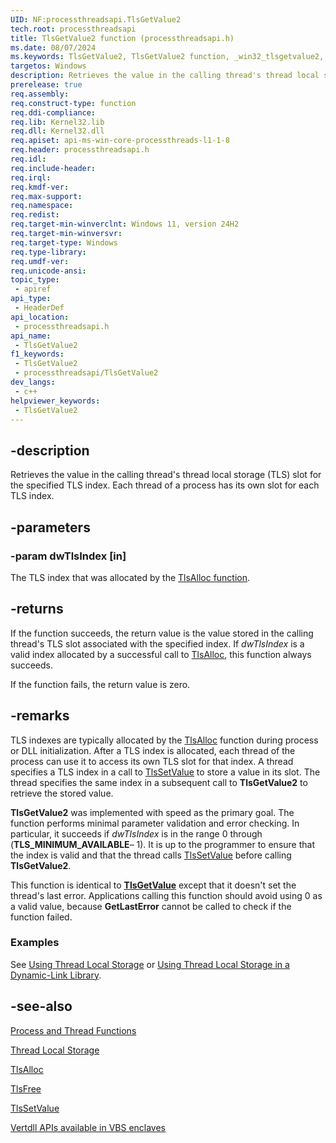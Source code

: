 ```yaml
---
UID: NF:processthreadsapi.TlsGetValue2
tech.root: processthreadsapi
title: TlsGetValue2 function (processthreadsapi.h)
ms.date: 08/07/2024
ms.keywords: TlsGetValue2, TlsGetValue2 function, _win32_tlsgetvalue2, base.tlsgetvalue2, processthreadsapi/TlsGetValue2, winbase/TlsGetValue2
targetos: Windows
description: Retrieves the value in the calling thread's thread local storage (TLS) slot for the specified TLS index. Each thread of a process has its own slot for each TLS index.
prerelease: true
req.assembly: 
req.construct-type: function
req.ddi-compliance: 
req.lib: Kernel32.lib
req.dll: Kernel32.dll
req.apiset: api-ms-win-core-processthreads-l1-1-8
req.header: processthreadsapi.h
req.idl: 
req.include-header: 
req.irql: 
req.kmdf-ver: 
req.max-support: 
req.namespace: 
req.redist: 
req.target-min-winverclnt: Windows 11, version 24H2
req.target-min-winversvr: 
req.target-type: Windows
req.type-library: 
req.umdf-ver: 
req.unicode-ansi: 
topic_type:
 - apiref
api_type:
 - HeaderDef
api_location:
 - processthreadsapi.h
api_name:
 - TlsGetValue2
f1_keywords:
 - TlsGetValue2
 - processthreadsapi/TlsGetValue2
dev_langs:
 - c++
helpviewer_keywords:
 - TlsGetValue2
---
```


## -description

Retrieves the value in the calling thread's thread local storage (TLS) slot for the specified TLS index. Each thread of a process has its own slot for each TLS index.

## -parameters

### -param dwTlsIndex [in]

The TLS index that was allocated by the [TlsAlloc function](nf-processthreadsapi-tlsalloc.md).

## -returns

If the function succeeds, the return value is the value stored in the calling thread's TLS slot associated with the specified index. If *dwTlsIndex* is a valid index allocated by a successful call to [TlsAlloc](nf-processthreadsapi-tlsalloc.md), this function always succeeds.

If the function fails, the return value is zero.

## -remarks

TLS indexes are typically allocated by the [TlsAlloc](nf-processthreadsapi-tlsalloc.md) function during process or DLL initialization. After a TLS index is allocated, each thread of the process can use it to access its own TLS slot for that index. A thread specifies a TLS index in a call to [TlsSetValue](nf-processthreadsapi-tlssetvalue.md) to store a value in its slot. The thread specifies the same index in a subsequent call to **TlsGetValue2** to retrieve the stored value.

**TlsGetValue2** was implemented with speed as the primary goal. The function performs minimal parameter validation and error checking. In particular, it succeeds if *dwTlsIndex* is in the range 0 through (**TLS_MINIMUM_AVAILABLE**– 1). It is up to the programmer to ensure that the index is valid and that the thread calls [TlsSetValue](nf-processthreadsapi-tlssetvalue.md) before calling **TlsGetValue2**.

This function is identical to [**TlsGetValue**](nf-processthreadsapi-tlsgetvalue.md) except that it doesn't set the thread's last error. Applications calling this function should avoid using 0 as a valid value, because **GetLastError** cannot be called to check if the function failed.

### Examples

See [Using Thread Local Storage](/windows/desktop/ProcThread/using-thread-local-storage) or [Using Thread Local Storage in a Dynamic-Link Library](/windows/desktop/Dlls/using-thread-local-storage-in-a-dynamic-link-library).

## -see-also

[Process and Thread Functions](/windows/win32/ProcThread/process-and-thread-functions)

[Thread Local Storage](/windows/win32/ProcThread/thread-local-storage)

[TlsAlloc](nf-processthreadsapi-tlsalloc.md)

[TlsFree](nf-processthreadsapi-tlsfree.md)

[TlsSetValue](nf-processthreadsapi-tlssetvalue.md)

[Vertdll APIs available in VBS enclaves](/windows/win32/trusted-execution/enclaves-available-in-vertdll)
